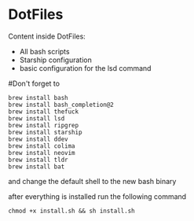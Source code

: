 DotFiles
=======

Content inside DotFiles:

* All bash scripts
* Starship configuration
* basic configuration for the lsd command

#Don't forget to
```
brew install bash
brew install bash_completion@2
brew install thefuck
brew install lsd
brew install ripgrep
brew install starship
brew install ddev
brew install colima
brew install neovim
brew install tldr
brew install bat
```
and change the default shell to the new bash binary

after everything is installed run the following command

``` chmod +x install.sh && sh install.sh ```
